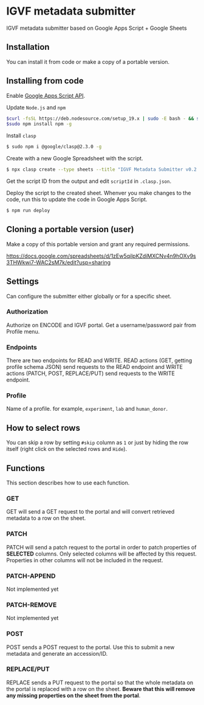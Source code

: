 # IGVF metadata submitter

IGVF metadata submitter based on Google Apps Script + Google Sheets


## Installation

You can install it from code or make a copy of a portable version.

## Installing from code

Enable [Google Apps Script API](https://script.google.com/home/usersettings).

Update `Node.js` and `npm`
```bash
$curl -fsSL https://deb.nodesource.com/setup_19.x | sudo -E bash - && sudo apt-get install -y nodejs
$sudo npm install npm -g
```

Install `clasp`
```bash
$ sudo npm i @google/clasp@2.3.0 -g
```

Create with a new Google Spreadsheet with the script.
```bash
$ npx clasp create --type sheets --title "IGVF Metadata Submitter v0.2.0" --rootDir ./dist
```

Get the script ID from the output and edit `scriptId` in `.clasp.json`.

Deploy the script to the created sheet. Whenver you make changes to the code, run this to update the code in Google Apps Script.
```bash
$ npm run deploy
```


## Cloning a portable version (user)

Make a copy of this portable version and grant any required permissions.

https://docs.google.com/spreadsheets/d/1zEw5qilpKZdiMXCNv4n9hOXv9s3THWkwi7-WAC2sM7k/edit?usp=sharing


## Settings

Can configure the submitter either globally or for a specific sheet.

### Authorization

Authorize on ENCODE and IGVF portal. Get a username/password pair from Profile menu.

### Endpoints

There are two endpoints for READ and WRITE. READ actions (GET, getting profile schema JSON) send requests to the READ endpoint and WRITE actions (PATCH, POST, REPLACE/PUT) send requests to the WRITE endpoint.

### Profile

Name of a profile. for example, `experiment`, `lab` and `human_donor`.


## How to select rows

You can skip a row by setting `#skip` column as `1` or just by hiding the row itself (right click on the selected rows and `Hide`).

## Functions

This section describes how to use each function.

### GET

GET will send a GET request to the portal and will convert retrieved metadata to a row on the sheet.

### PATCH

PATCH will send a patch request to the portal in order to patch properties of **SELECTED** columns. Only selected columns will be affected by this request. Properties in other columns will not be included in the request.

### PATCH-APPEND

Not implemented yet

### PATCH-REMOVE

Not implemented yet

### POST

POST sends a POST request to the portal. Use this to submit a new metadata and generate an accession/ID.

### REPLACE/PUT

REPLACE sends a PUT request to the portal so that the whole metadata on the portal is replaced with a row on the sheet. **Beware that this will remove any missing properties on the sheet from the portal**.

